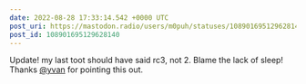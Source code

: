 ```yaml
---
date: 2022-08-28 17:33:14.542 +0000 UTC
post_uri: https://mastodon.radio/users/m0puh/statuses/108901695129628140
post_id: 108901695129628140
---
```

Update! my last toot should have said rc3, not 2. Blame the lack of sleep! Thanks [@yvan](https://mamot.fr/@yvan) for pointing this out.


